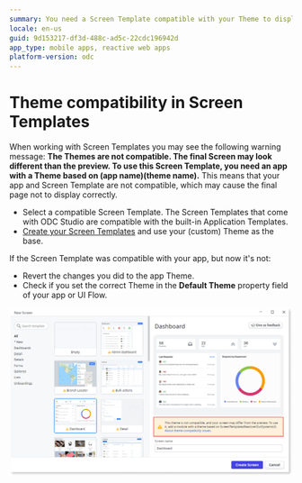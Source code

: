 ```yaml
---
summary: You need a Screen Template compatible with your Theme to display the final page properly.
locale: en-us
guid: 9d153217-df3d-488c-ad5c-22cdc196942d
app_type: mobile apps, reactive web apps
platform-version: odc
---
```


# Theme compatibility in Screen Templates

<a id="helpid-30171"></a>

When working with Screen Templates you may see the following warning message: **The Themes are not compatible. The final Screen may look different than the preview. To use this Screen Template, you need an app with a Theme based on (app name)\(theme name).** This means that your app and Screen Template are not compatible, which may cause the final page not to display correctly.

* Select a compatible Screen Template. The Screen Templates that come with ODC Studio are compatible with the built-in Application Templates.
* [Create your Screen Templates](<../creating-screens/create-screen-scratch.md>) and use your (custom) Theme as the base.

If the Screen Template was compatible with your app, but now it's not:
 
* Revert the changes you did to the app Theme. 
* Check if you set the correct Theme in the **Default Theme** property field of your app or UI Flow.

![Theme Compatibility warning](images/template-layout-theme-mismatch-odcs.png)
